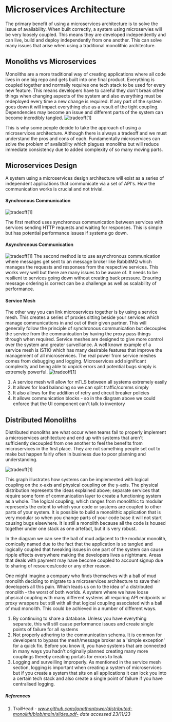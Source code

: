 # Microservices Architecture
The primary benefit of using a microservices architecture is to solve the issue of availability. When built correctly, a system using microservies will be very loosely coupled. This means they are developed independently and can live, build and deploy independently from one another. This can solve many issues that arise when using a traditional monolithic architecture.

## Monoliths vs Microservices
Monoliths are a more traditional way of creating applications where all code lives in one big repo and gets built into one final product. Everything is coupled together and normally requires one tech stack to be used for every new feature. This means developers have to careful they don't break other things when changing aspects of the system and also everything must be redeployed every time a new change is required. If any part of the system goes down it will impact everything else as a result of the tight coupling. Dependencies may become an issue and different parts of the system can become incredibly tangled.
![tradeoff](architecture/TradeOff.png)[1]

This is why some people decide to take the approach of using a microservices architecture. Although there is always a tradeoff and we must understand the pros and cons of each. Fundamentally microservices can solve the problem of availability which plagues monoliths but will reduce immediate consistency due to added complexity of so many moving parts.

## Microservices Design
A system using a microservices design architecture will exist as a series of independent applications that communicate via a set of API's. How the communication works is crucial and not trivial.
#### Synchronous Communication


![tradeoff](architecture/MicroServices_architecture.png)[1]

The first method uses synchronous communication between services with services sending HTTP requests and waiting for responses. This is simple but has potential performance issues if systems go down. 

#### Asynchronous Communication
![tradeoff](architecture/Async_comms.png)[1]
The second method is to use asynchronous communication where messages get sent to an message broker like RabbitMQ which manages the requests and responses from the respective services. This works very well but there are many issues to be aware of. It needs to be resilient to services going down without creating back pressure. Ensuring message ordering is correct can be a challenge as well as scalability of performance.
#### Service Mesh
The other way you can link microservices together is by using a service mesh. This creates a series of proxies sitting beside your services which manage communications in and out of their given partner. This will generally follow the principle of synchronous communication but decouples the service from the communication by having the proxy pass things through when required. Service meshes are designed to give more control over the system and greater surveillance. A well known example of a service mesh is ISTIO which has many desirable features that improve the management of all microservices. The real power from service meshes comes from debugging and logging. Microservices add significant complexity and being able to unpick errors and potential bugs simply is extremely powerful.
![tradeoff](architecture/service_mesh.png)[1]

1.  A service mesh will allow for mTLS between all systems extremely easily
2. It allows for load balancing so we can split traffic/comms simply
3. It also allows for the addition of retry and circuit breaker policies
4. It allows communication blocks - so in the diagram above we could enforce that the UI component can't talk to inventory


## Distributed Monoliths 

Distributed monoliths are what occur when teams fail to properly implement a microservices architecture and end up with systems that aren't sufficiently decoupled from one another to feel the benefits from microservices in the first place. They are not something people set out to make but happen fairly often in business due to poor planning and understanding.  

![tradeoff](architecture/monoliths_graph.png)[1]

This graph illustrates how systems can be implemented with logical coupling on the x-axis and physical coupling on the y-axis. The physical distribution represents the ideas explained above;  separate services that require some form of communication layer to create a functioning system as a whole. The logical coupling, which ranges from monolithic to modular represents the extent to which your code or systems are coupled to other parts of your system. It is possible to build a monolithic application that is very modular so when you change parts of your code base it will not start causing bugs elsewhere. It is still a monolith because all the code is housed together under one stack as one artefact, but it is very robust. 

In the diagram we can see the ball of mud adjacent to the modular monolith, comically named due to the fact that the application is so tangled and logically coupled that tweaking issues in one part of the system can cause ripple effects everywhere making the developers lives a nightmare. Areas that deals with payment may have become coupled to account signup due to sharing of resources/code or any other reason.

One might imagine a company who finds themselves with a ball of mud monolith deciding to migrate to a microservices architecture to save their developers all this pain. Which leads us on to the idea of a distributed monolith - the worst of both worlds. A system where we have loose physical coupling with many different systems all requiring API endpoints or proxy wrappers but still with all that logical coupling associated with a ball of mud monolith. This could be achieved in a number of different ways. 
1. By continuing to share a database. Unless you have everything separate, this will still cause performance issues and create single points of failure for all systems
2. Not properly adhering to the communication schema. It is common for developers to bypass the mesh/message broker as a 'simple exception' for a quick fix. Before you know it, you have systems that are connected in many ways you hadn't originally planned creating many more couplings thereby creating portals for errors to leak.
3. Logging and surveilling improperly. As mentioned in the service mesh section, logging is important when creating a system of microservices but if you create a system that sits on all applications it can lock you into a certain tech stack and also create a single point of failure if you have centralised logging.

##### References
1. TrailHead - <em>www.github.com/jonathantower/distributed-monolith/blob/main/slides.pdf- date accessed 23/11/23</em>
